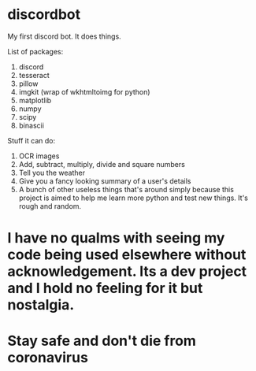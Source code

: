 # discordbot
My first discord bot. It does things.

List of packages:
1. discord
2. tesseract
3. pillow
4. imgkit (wrap of wkhtmltoimg for python)
5. matplotlib
6. numpy
7. scipy
8. binascii

Stuff it can do:
1. OCR images
2. Add, subtract, multiply, divide and square numbers
3. Tell you the weather
4. Give you a fancy looking summary of a user's details
5. A bunch of other useless things that's around simply because this project is aimed to help me learn more python and test new things. It's rough and random.

# I have no qualms with seeing my code being used elsewhere without acknowledgement. Its a dev project and I hold no feeling for it but nostalgia.

# Stay safe and don't die from coronavirus
